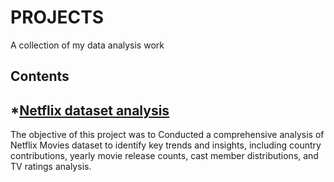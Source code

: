 # PROJECTS

A collection of my data analysis work

## Contents

## *[Netflix dataset analysis]()

The objective of this project was to Conducted a comprehensive analysis of Netflix Movies dataset to identify key trends and insights, including country contributions, yearly movie release counts, cast member distributions, and TV ratings analysis.
